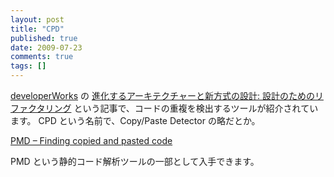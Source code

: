 ```yaml
---
layout: post
title: "CPD"
published: true
date: 2009-07-23
comments: true
tags: []
---
```


[developerWorks](http://www.ibm.com/developerworks/jp/) の [進化するアーキテクチャーと新方式の設計: 設計のためのリファクタリング](http://www.ibm.com/developerworks/jp/java/library/j-eaed5/) という記事で、コードの重複を検出するツールが紹介されています。
CPD という名前で、Copy/Paste Detector の略だとか。

[PMD &#8211; Finding copied and pasted code](http://pmd.sourceforge.net/cpd.html)

PMD という静的コード解析ツールの一部として入手できます。
